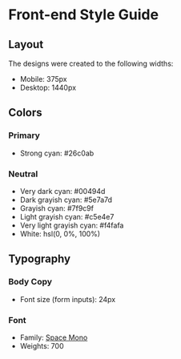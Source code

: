 # Front-end Style Guide

## Layout

The designs were created to the following widths:

- Mobile: 375px
- Desktop: 1440px

## Colors

### Primary

- Strong cyan: #26c0ab 

### Neutral

- Very dark cyan:  #00494d
- Dark grayish cyan: #5e7a7d 
- Grayish cyan: #7f9c9f
- Light grayish cyan: #c5e4e7
- Very light grayish cyan: #f4fafa
- White: hsl(0, 0%, 100%)

## Typography

### Body Copy

- Font size (form inputs): 24px

### Font

- Family: [Space Mono](https://fonts.google.com/specimen/Space+Mono)
- Weights: 700
